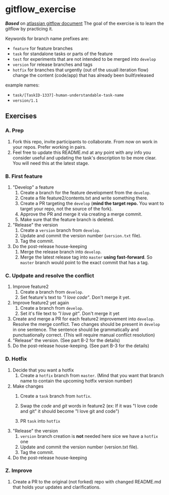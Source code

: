 # gitflow_exercise

_**Based**_ on [atlassian gitflow document](https://www.atlassian.com/git/tutorials/comparing-workflows/gitflow-workflow)
The goal of the exercise is to learn the gitflow by practicing it.


Keywords for branch name prefixes are:
- `feature` for feature branches
- `task` for standalone tasks or parts of the feature
- `test` for experiments that are not intended to be merged into `develop`
- `version` for release branches and tags
- `hotfix` for branches that urgently (out of the usuall iteration flow) change the content (code/app) that has already been built\released  

example names:  
- `task/[TaskID-1337]-human-understandable-task-name`  
- `version/1.1`

## Exercises

### A. Prep  
1. Fork this repo, invite participants to collaborate. From now on work in your repos. Prefer working in pairs.  
1. Feel free to update this README.md at any point with any info you consider useful and updating the task's description to be more clear. You will need this at the latest stage.

### B. First feature 
1. "Develop" a feature 
    1. Create a branch for the feature development from the `develop`.
    1. Create a file feature2/contents.txt and write something there.
    1. Create a PR targeting the `develop` (**mind the target repo.** You want to target your repo, not the source of the fork).
    1. Approve the PR and merge it via creating a merge commit.
    1. Make sure that the feature branch is deleted.
1. "Release" the version
    1. Create a `version` branch from `develop`.
    1. Update and commit the version number (`version.txt` file).
    1. Tag the commit.
1. Do the post-release house-keeping
    1. Merge the release branch into `develop`.
    1. Merge the latest release tag into `master` **using fast-forward**. So `master` branch would point to the exact commit that has a tag.

### C. Updpate and resolve the conflict
1. Improve feature2
    1. Create a branch from `develop`.
    1. Set feature's text to _"I love code"_. Don't merge it yet.
1. Improve feature2 yet again 
    1. Create a branch from `develop`.
    1. Set it's file text to _"I love git"_. Don't merge it yet
1. Create and merge a PR for each feature2 improvement into `develop`.  
Resolve the merge conflict. Two changes should be present in `develop` in one sentence. The sentence should be grammatically and punctuationally correct. (This will require manual conflict resolution)
1. "Release" the version. (See part B-2 for the details)
1. Do the post-release house-keeping. (See part B-3 for the details)

### D. Hotfix
1. Decide that you want a hotfix
    1. Create a `hotfix` branch from `master`. (Mind that you want that branch name to contain the upcoming hotfix version number)
1. Make changes
    1. Create a `task` branch from `hotfix`.
    1. Swap the _code_ and _git_ words in feature2 (ex: If it was "I love code and git" it should become "I love git and code")
    
    1. PR `task` into `hotfix`
1. "Release" the version 
    1. `version` branch creation is **not** needed here sice we have a `hotfix` one
    1. Update and commit the version number (version.txt file).
    1. Tag the commit.
1. Do the post-release house-keeping

### Z. Improve
1. Create a PR to the original (not forked) repo with changed README.md that holds your updates and clarifications.

